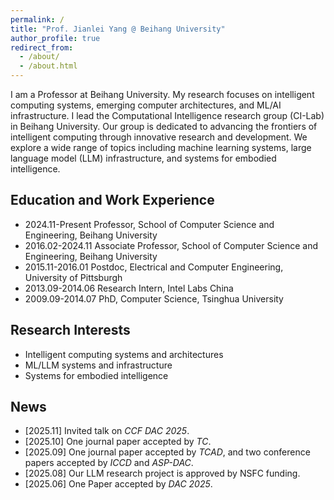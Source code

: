 ```yaml
---
permalink: /
title: "Prof. Jianlei Yang @ Beihang University"
author_profile: true
redirect_from:
  - /about/
  - /about.html
---
```


I am a Professor at Beihang University. My research focuses on intelligent computing systems, emerging computer architectures, and ML/AI infrastructure. I lead the Computational Intelligence research group (CI-Lab) in Beihang University. Our group is dedicated to advancing the frontiers of intelligent computing through innovative research and development. We explore a wide range of topics including machine learning systems, large language model (LLM) infrastructure, and systems for embodied intelligence.

## Education and Work Experience

- 2024.11-Present Professor, School of Computer Science and Engineering, Beihang University
- 2016.02-2024.11 Associate Professor, School of Computer Science and Engineering, Beihang University
- 2015.11-2016.01 Postdoc, Electrical and Computer Engineering, University of Pittsburgh
- 2013.09-2014.06 Research Intern, Intel Labs China
- 2009.09-2014.07 PhD, Computer Science, Tsinghua University

## Research Interests

- Intelligent computing systems and architectures
- ML/LLM systems and infrastructure
- Systems for embodied intelligence

## News

- [2025.11] Invited talk on *CCF DAC 2025*.
- [2025.10] One journal paper accepted by *TC*.
- [2025.09] One journal paper accepted by *TCAD*, and two conference papers accepted by *ICCD* and *ASP-DAC*.
- [2025.08] Our LLM research project is approved by NSFC funding.
- [2025.06] One Paper accepted by *DAC 2025*.
